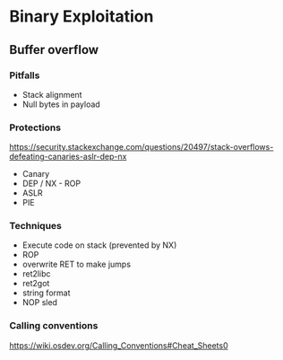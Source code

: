 # Binary Exploitation

## Buffer overflow 

### Pitfalls
- Stack alignment
- Null bytes in payload

### Protections
https://security.stackexchange.com/questions/20497/stack-overflows-defeating-canaries-aslr-dep-nx
- Canary
- DEP / NX - ROP  
- ASLR
- PIE

### Techniques
- Execute code on stack (prevented by NX)
- ROP
- overwrite RET to make jumps  
- ret2libc
- ret2got
- string format
- NOP sled

### Calling conventions
https://wiki.osdev.org/Calling_Conventions#Cheat_Sheets0